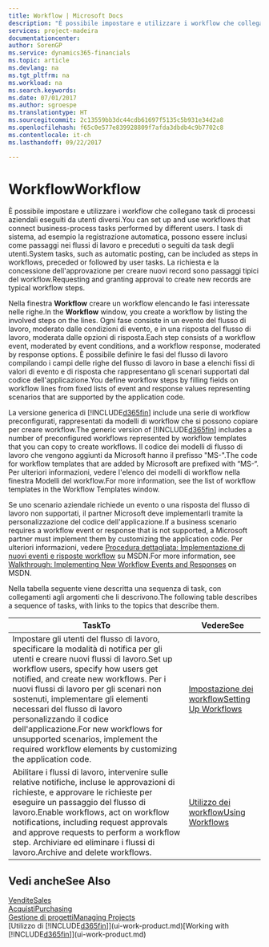 ```yaml
---
title: Workflow | Microsoft Docs
description: "È possibile impostare e utilizzare i workflow che collegano task di processi aziendali eseguiti da utenti diversi. I task di sistema, ad esempio la registrazione automatica, possono essere inclusi come passaggi nei flussi di lavoro e preceduti o seguiti da task degli utenti. La richiesta e la concessione dell'approvazione per creare nuovi record sono passaggi tipici del workflow."
services: project-madeira
documentationcenter: 
author: SorenGP
ms.service: dynamics365-financials
ms.topic: article
ms.devlang: na
ms.tgt_pltfrm: na
ms.workload: na
ms.search.keywords: 
ms.date: 07/01/2017
ms.author: sgroespe
ms.translationtype: HT
ms.sourcegitcommit: 2c13559bb3dc44cdb61697f5135c5b931e34d2a8
ms.openlocfilehash: f65c0e577e839928809f7afda3dbdb4c9b7702c8
ms.contentlocale: it-ch
ms.lasthandoff: 09/22/2017

---
```

# <a name="workflow"></a><span data-ttu-id="67f08-105">Workflow</span><span class="sxs-lookup"><span data-stu-id="67f08-105">Workflow</span></span>
<span data-ttu-id="67f08-106">È possibile impostare e utilizzare i workflow che collegano task di processi aziendali eseguiti da utenti diversi.</span><span class="sxs-lookup"><span data-stu-id="67f08-106">You can set up and use workflows that connect business-process tasks performed by different users.</span></span> <span data-ttu-id="67f08-107">I task di sistema, ad esempio la registrazione automatica, possono essere inclusi come passaggi nei flussi di lavoro e preceduti o seguiti da task degli utenti.</span><span class="sxs-lookup"><span data-stu-id="67f08-107">System tasks, such as automatic posting, can be included as steps in workflows, preceded or followed by user tasks.</span></span> <span data-ttu-id="67f08-108">La richiesta e la concessione dell'approvazione per creare nuovi record sono passaggi tipici del workflow.</span><span class="sxs-lookup"><span data-stu-id="67f08-108">Requesting and granting approval to create new records are typical workflow steps.</span></span>  

 <span data-ttu-id="67f08-109">Nella finestra **Workflow** creare un workflow elencando le fasi interessate nelle righe.</span><span class="sxs-lookup"><span data-stu-id="67f08-109">In the **Workflow** window, you create a workflow by listing the involved steps on the lines.</span></span> <span data-ttu-id="67f08-110">Ogni fase consiste in un evento del flusso di lavoro, moderato dalle condizioni di evento, e in una risposta del flusso di lavoro, moderata dalle opzioni di risposta.</span><span class="sxs-lookup"><span data-stu-id="67f08-110">Each step consists of a workflow event, moderated by event conditions, and a workflow response, moderated by response options.</span></span> <span data-ttu-id="67f08-111">È possibile definire le fasi del flusso di lavoro compilando i campi delle righe del flusso di lavoro in base a elenchi fissi di valori di evento e di risposta che rappresentano gli scenari supportati dal codice dell'applicazione.</span><span class="sxs-lookup"><span data-stu-id="67f08-111">You define workflow steps by filling fields on workflow lines from fixed lists of event and response values representing scenarios that are supported by the application code.</span></span>  

 <span data-ttu-id="67f08-112">La versione generica di [!INCLUDE[d365fin](includes/d365fin_md.md)] include una serie di workflow preconfigurati, rappresentati da modelli di workflow che si possono copiare per creare workflow.</span><span class="sxs-lookup"><span data-stu-id="67f08-112">The generic version of [!INCLUDE[d365fin](includes/d365fin_md.md)] includes a number of preconfigured workflows represented by workflow templates that you can copy to create workflows.</span></span> <span data-ttu-id="67f08-113">Il codice dei modelli di flusso di lavoro che vengono aggiunti da Microsoft hanno il prefisso "MS-".</span><span class="sxs-lookup"><span data-stu-id="67f08-113">The code for workflow templates that are added by Microsoft are prefixed with “MS-“.</span></span> <span data-ttu-id="67f08-114">Per ulteriori informazioni, vedere l'elenco dei modelli di workflow nella finestra Modelli del workflow.</span><span class="sxs-lookup"><span data-stu-id="67f08-114">For more information, see the list of workflow templates in the Workflow Templates window.</span></span>  

 <span data-ttu-id="67f08-115">Se uno scenario aziendale richiede un evento o una risposta del flusso di lavoro non supportati, il partner Microsoft deve implementarli tramite la personalizzazione del codice dell'applicazione.</span><span class="sxs-lookup"><span data-stu-id="67f08-115">If a business scenario requires a workflow event or response that is not supported, a Microsoft partner must implement them by customizing the application code.</span></span> <span data-ttu-id="67f08-116">Per ulteriori informazioni, vedere [Procedura dettagliata: Implementazione di nuovi eventi e risposte workflow](https://msdn.microsoft.com/en-us/library/mt574349.aspx) su MSDN.</span><span class="sxs-lookup"><span data-stu-id="67f08-116">For more information, see [Walkthrough: Implementing New Workflow Events and Responses](https://msdn.microsoft.com/en-us/library/mt574349.aspx) on MSDN.</span></span>  

 <span data-ttu-id="67f08-117">Nella tabella seguente viene descritta una sequenza di task, con collegamenti agli argomenti che li descrivono.</span><span class="sxs-lookup"><span data-stu-id="67f08-117">The following table describes a sequence of tasks, with links to the topics that describe them.</span></span>  

|<span data-ttu-id="67f08-118">**Task**</span><span class="sxs-lookup"><span data-stu-id="67f08-118">**To**</span></span>|<span data-ttu-id="67f08-119">**Vedere**</span><span class="sxs-lookup"><span data-stu-id="67f08-119">**See**</span></span>|  
|------------|-------------|  
|<span data-ttu-id="67f08-120">Impostare gli utenti del flusso di lavoro, specificare la modalità di notifica per gli utenti e creare nuovi flussi di lavoro.</span><span class="sxs-lookup"><span data-stu-id="67f08-120">Set up workflow users, specify how users get notified, and create new workflows.</span></span> <span data-ttu-id="67f08-121">Per i nuovi flussi di lavoro per gli scenari non sostenuti, implementare gli elementi necessari del flusso di lavoro personalizzando il codice dell'applicazione.</span><span class="sxs-lookup"><span data-stu-id="67f08-121">For new workflows for unsupported scenarios, implement the required workflow elements by customizing the application code.</span></span>|[<span data-ttu-id="67f08-122">Impostazione dei workflow</span><span class="sxs-lookup"><span data-stu-id="67f08-122">Setting Up Workflows</span></span>](across-set-up-workflows.md)|  
|<span data-ttu-id="67f08-123">Abilitare i flussi di lavoro, intervenire sulle relative notifiche, incluse le approvazioni di richieste, e approvare le richieste per eseguire un passaggio del flusso di lavoro.</span><span class="sxs-lookup"><span data-stu-id="67f08-123">Enable workflows, act on workflow notifications, including request approvals and approve requests to perform a workflow step.</span></span> <span data-ttu-id="67f08-124">Archiviare ed eliminare i flussi di lavoro.</span><span class="sxs-lookup"><span data-stu-id="67f08-124">Archive and delete workflows.</span></span>|[<span data-ttu-id="67f08-125">Utilizzo dei workflow</span><span class="sxs-lookup"><span data-stu-id="67f08-125">Using Workflows</span></span>](across-use-workflows.md)|  

## <a name="see-also"></a><span data-ttu-id="67f08-126">Vedi anche</span><span class="sxs-lookup"><span data-stu-id="67f08-126">See Also</span></span>  
[<span data-ttu-id="67f08-127">Vendite</span><span class="sxs-lookup"><span data-stu-id="67f08-127">Sales</span></span>](sales-manage-sales.md)  
[<span data-ttu-id="67f08-128">Acquisti</span><span class="sxs-lookup"><span data-stu-id="67f08-128">Purchasing</span></span>](purchasing-manage-purchasing.md)  
[<span data-ttu-id="67f08-129">Gestione di progetti</span><span class="sxs-lookup"><span data-stu-id="67f08-129">Managing Projects</span></span>](projects-manage-projects.md)  
<span data-ttu-id="67f08-130">[Utilizzo di [!INCLUDE[d365fin](includes/d365fin_md.md)]](ui-work-product.md)</span><span class="sxs-lookup"><span data-stu-id="67f08-130">[Working with [!INCLUDE[d365fin](includes/d365fin_md.md)]](ui-work-product.md)</span></span>

